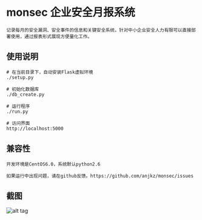 monsec 企业安全月报系统
=========

    记录每月的安全漏洞、安全事件的信息和关键安全系统，针对中小企业安全人力有限可以直接部署使用，通过报表形式展现方便量化工作。

使用说明
---------

    # 在当前目录下，自动安装Flask虚拟环境
    ./setup.py

    # 初始化数据库
    ./db_create.py

    # 运行程序
    ./run.py

    # 访问界面
    http://localhost:5000

兼容性
---------

    开发环境是CentOS6.0，系统默认python2.6

    如果运行中出现问题，请在github反馈。https://github.com/anjkz/monsec/issues

截图
---------
![alt tag](https://raw.githubusercontent.com/anjkz/monsec/master/img.png)
